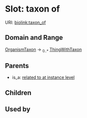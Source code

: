 
# Slot: taxon of




URI: [biolink:taxon_of](https://w3id.org/biolink/vocab/taxon_of)


## Domain and Range

[OrganismTaxon](OrganismTaxon.md) &#8594;  <sub>0..\*</sub> [ThingWithTaxon](ThingWithTaxon.md)

## Parents

 *  is_a: [related to at instance level](related_to_at_instance_level.md)

## Children


## Used by

